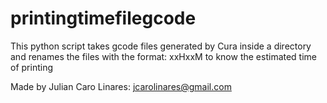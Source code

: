 # printingtimefilegcode

This python script takes gcode files generated by Cura inside a directory and renames the files with the format: xxHxxM to know the estimated time of printing

Made by Julian Caro Linares: jcarolinares@gmail.com
